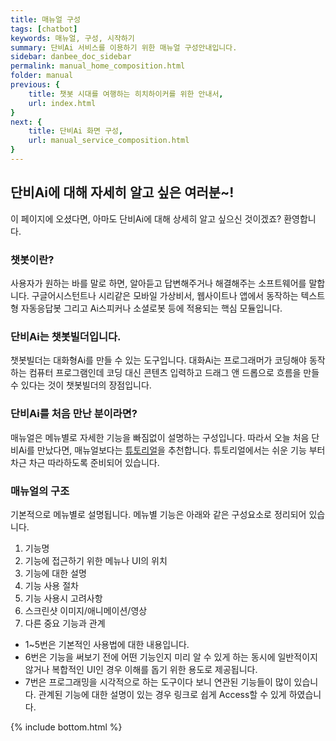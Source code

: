 ```yaml
---
title: 매뉴얼 구성
tags: [chatbot]
keywords: 매뉴얼, 구성, 시작하기
summary: 단비Ai 서비스를 이용하기 위한 매뉴얼 구성안내입니다.
sidebar: danbee_doc_sidebar
permalink: manual_home_composition.html
folder: manual
previous: {
    title: 챗봇 시대를 여행하는 히치하이커를 위한 안내서,
    url: index.html
}
next: {
    title: 단비Ai 화면 구성,
    url: manual_service_composition.html
}
---
```


## 단비Ai에 대해 자세히 알고 싶은 여러분~!
이 페이지에 오셨다면, 아마도 단비Ai에 대해 상세히 알고 싶으신 것이겠죠? 환영합니다.

### 챗봇이란?
사용자가 원하는 바를 말로 하면, 알아듣고 답변해주거나 해결해주는 소프트웨어를 말합니다. 구글어시스턴트나 시리같은 모바일 가상비서, 웹사이트나 앱에서 동작하는 텍스트형 자동응답봇 그리고 Ai스피커나 소셜로봇 등에 적용되는 핵심 모듈입니다. 

### 단비Ai는 챗봇빌더입니다.
챗봇빌더는 대화형Ai를 만들 수 있는 도구입니다. 대화Ai는 프로그래머가 코딩해야 동작하는 컴퓨터 프로그램인데 코딩 대신 콘텐츠 입력하고 드래그 앤 드롭으로 흐름을 만들 수 있다는 것이 챗봇빌더의 장점입니다.

### 단비Ai를 처음 만난 분이라면?
매뉴얼은 메뉴별로 자세한 기능을 빠짐없이 설명하는 구성입니다.
따라서 오늘 처음 단비Ai를 만났다면, 매뉴얼보다는 [튜토리얼](/tutorial_home.html)을 추천합니다. 튜토리얼에서는 쉬운 기능 부터 차근 차근 따라하도록 준비되어 있습니다.


### 매뉴얼의 구조
기본적으로 메뉴별로 설명됩니다. 메뉴별 기능은 아래와 같은 구성요소로 정리되어 있습니다.

1. 기능명
2. 기능에 접근하기 위한 메뉴나 UI의 위치
3. 기능에 대한 설명
4. 기능 사용 절차
5. 기능 사용시 고려사항
6. 스크린샷 이미지/애니메이션/영상
7. 다른 중요 기능과 관계

- 1~5번은 기본적인 사용법에 대한 내용입니다.
- 6번은 기능을 써보기 전에 어떤 기능인지 미리 알 수 있게 하는 동시에 일반적이지 않거나 복합적인 UI인 경우 이해를 돕기 위한 용도로 제공됩니다.
- 7번은 프로그래밍을 시각적으로 하는 도구이다 보니 연관된 기능들이 많이 있습니다. 관계된 기능에 대한 설명이 있는 경우 링크로 쉽게 Access할 수 있게 하였습니다.



{% include bottom.html %}

